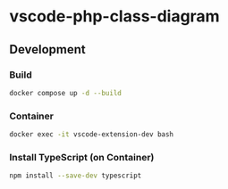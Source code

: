 # vscode-php-class-diagram



## Development

### Build

```bash
docker compose up -d --build
```

### Container

```bash
docker exec -it vscode-extension-dev bash
```

### Install TypeScript (on Container)
```bash
npm install --save-dev typescript
```

